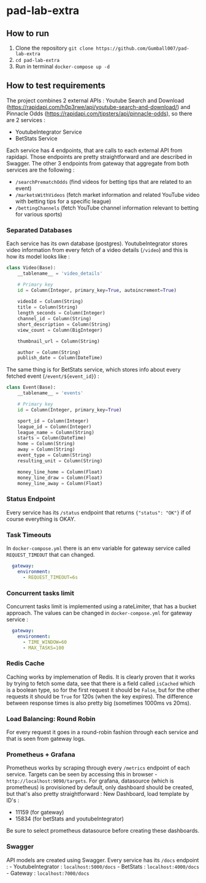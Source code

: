 # pad-lab-extra

## How to run

1. Clone the repository `git clone https://github.com/Gumball007/pad-lab-extra`
2. `cd pad-lab-extra`
3. Run in terminal `docker-compose up -d`

## How to test requirements

The project combines 2 external APIs : Youtube Search and Download (https://rapidapi.com/h0p3rwe/api/youtube-search-and-download/) and Pinnacle Odds (https://rapidapi.com/tipsters/api/pinnacle-odds), so there are 2 services :
- YoutubeIntegrator Service
- BetStats Service

Each service has 4 endpoints, that are calls to each external API from rapidapi. Those endpoints are pretty straightforward and are described in Swagger. The other 3 endpoints from gateway that aggregate from both services are the following :
- `/searchPrematchOdds` (find videos for betting tips that are related to an event)
- `/marketsWithVideos` (fetch market information and related YouTube video with betting tips for a specific league)
- `/bettingChannels` (fetch YouTube channel information relevant to betting for various sports)

### Separated Databases

Each service has its own database (postgres). YoutubeIntegrator stores video information from every fetch of a video details (`/video`) and this is how its model looks like :

```py
class Video(Base):
    __tablename__ = 'video_details'

    # Primary key
    id = Column(Integer, primary_key=True, autoincrement=True)
    
    videoId = Column(String)
    title = Column(String)
    length_seconds = Column(Integer)
    channel_id = Column(String)
    short_description = Column(String)
    view_count = Column(BigInteger) 

    thumbnail_url = Column(String)

    author = Column(String)
    publish_date = Column(DateTime)
```

The same thing is for BetStats service, which stores info about every fetched event (`/event/${event_id}`) :

```py
class Event(Base):
    __tablename__ = 'events'

    # Primary key
    id = Column(Integer, primary_key=True)

    sport_id = Column(Integer)
    league_id = Column(Integer)
    league_name = Column(String)
    starts = Column(DateTime)
    home = Column(String)
    away = Column(String)
    event_type = Column(String)
    resulting_unit = Column(String)

    money_line_home = Column(Float)
    money_line_draw = Column(Float)
    money_line_away = Column(Float)
```

### Status Endpoint
Every service has its `/status` endpoint that returns `{"status": "OK"}` if of course everything is OKAY.

### Task Timeouts

In `docker-compose.yml` there is an env variable for gateway service called `REQUEST_TIMEOUT` that can changed.

```yml
  gateway:
    environment:
      - REQUEST_TIMEOUT=6s
```

### Concurrent tasks limit

Concurrent tasks limit is implemented using a rateLimiter, that has a bucket approach. The values can be changed in `docker-compose.yml` for gateway service :

```yml
  gateway:
    environment:
      - TIME_WINDOW=60
      - MAX_TASKS=100
```

### Redis Cache

Caching works by implemenation of Redis. It is clearly proven that it works by trying to fetch some data, see that there is a field called `isCached` which is a boolean type, so for the first request it should be `False`, but for the other requests it should be `True` for 120s (when the key expires). The difference between response times is also pretty big (sometimes 1000ms vs 20ms).

### Load Balancing: Round Robin

For every request it goes in a round-robin fashion through each service and that is seen from gateway logs. 

### Prometheus + Grafana

Prometheus works by scraping through every `/metrics` endpoint of each service. Targets can be seen by accessing this in browser - `http://localhost:9090/targets`. For grafana, datasource (which is prometheus) is provisioned by default, only dashboard should be created, but that's also pretty straightforward : New Dashboard, load template by ID's :
- 11159 (for gateway)
- 15834 (for betStats and youtubeIntegrator)

Be sure to select prometheus datasource before creating these dashboards.

### Swagger

API models are created using Swagger. Every service has its `/docs` endpoint :
    - YoutubeIntegrator : `localhost:5000/docs`
    - BetStats : `localhost:4000/docs`
    - Gateway : `localhost:7000/docs`
